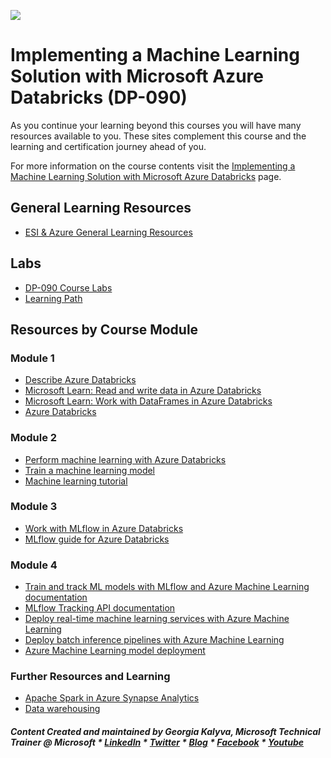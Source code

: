 [![](https://github.com/georgiakalyva/learningresources/raw/main/assets/ESI.png)](https://github.com/georgiakalyva/learningresources/raw/main/assets/ESI.png)

# Implementing a Machine Learning Solution with Microsoft Azure Databricks (DP-090) 

As you continue your learning beyond this courses you will have many resources available to you. These sites complement this course and the learning and certification journey ahead of you.

For more information on the course contents visit the [Implementing a Machine Learning Solution with Microsoft Azure Databricks](https://docs.microsoft.com/en-us/learn/certifications/courses/dp-090t00 "Implementing a Machine Learning Solution with Microsoft Azure Databricks") page.

## General Learning Resources

- [ESI & Azure General Learning Resources](https://georgiakalyva.github.io/Learning-Resources/ "ESI & Azure General Learning Resources")

## Labs

- [DP-090 Course Labs](https://microsoftlearning.github.io/dp-090-databricks-ml/ "DP-090 Course Labs")
- [Learning Path](https://docs.microsoft.com/en-us/learn/paths/data-engineer-azure-databricks/)

## Resources by Course Module

### Module 1

- [Describe Azure Databricks](https://docs.microsoft.com/learn/modules/describe-azure-databricks/)
- [Microsoft Learn: Read and write data in Azure Databricks](https://docs.microsoft.com/learn/modules/read-write-data-azure-databricks/)
- [Microsoft Learn: Work with DataFrames in Azure Databricks](https://docs.microsoft.com/learn/modules/work-dataframes-azure-databricks/)
- [Azure Databricks](https://docs.microsoft.com/en-us/azure/databricks/)

### Module 2
- [Perform machine learning with Azure Databricks](https://docs.microsoft.com/learn/modules/perform-machine-learning-with-azure-databricks/)
- [Train a machine learning model](https://docs.microsoft.com/learn/modules/train-machine-learning-model/)
- [Machine learning tutorial](https://docs.microsoft.com/azure/databricks/getting-started/spark/machine-learning)

### Module 3

- [Work with MLflow in Azure Databricks](https://docs.microsoft.com/learn/modules/work-with-mlflow-azure-databricks/)
- [MLflow guide for Azure Databricks](https://docs.microsoft.com/azure/databricks/applications/mlflow/)

### Module 4

- [Train and track ML models with MLflow and Azure Machine Learning documentation](https://docs.microsoft.com/azure/machine-learning/how-to-use-mlflow)
- [MLflow Tracking API documentation](https://mlflow.org/docs/latest/quickstart.html#using-the-tracking-api)
- [Deploy real-time machine learning services with Azure Machine Learning](https://docs.microsoft.com/learn/modules/register-and-deploy-model-with-amls)
- [Deploy batch inference pipelines with Azure Machine Learning](https://docs.microsoft.com/learn/modules/deploy-batch-inference-pipelines-with-azure-machine-learning)
- [Azure Machine Learning model deployment](https://docs.microsoft.com/azure/machine-learning/how-to-deploy-and-where)

### Further Resources and Learning

- [Apache Spark in Azure Synapse Analytics](https://docs.microsoft.com/en-us/azure/synapse-analytics/spark/apache-spark-overview)
- [Data warehousing](https://docs.microsoft.com/en-us/azure/architecture/data-guide/relational-data/data-warehousing)

##### Content Created and maintained by Georgia Kalyva, Microsoft Technical Trainer @ Microsoft \* [LinkedIn](https://www.linkedin.com/in/georgiakalyva/) \* [Twitter](https://twitter.com/georgiakalyva) \* [Blog](https://www.codestories.gr/) \* [Facebook](https://www.facebook.com/codestoriesgr/) \* [Youtube](https://www.youtube.com/channel/UCRqeLEhnEjYiRwhjwOmVXDg)
